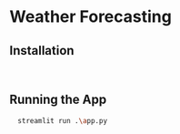# Weather Forecasting

## Installation

```bash
  
```

## Running the App  

```bash
  streamlit run .\app.py
```
